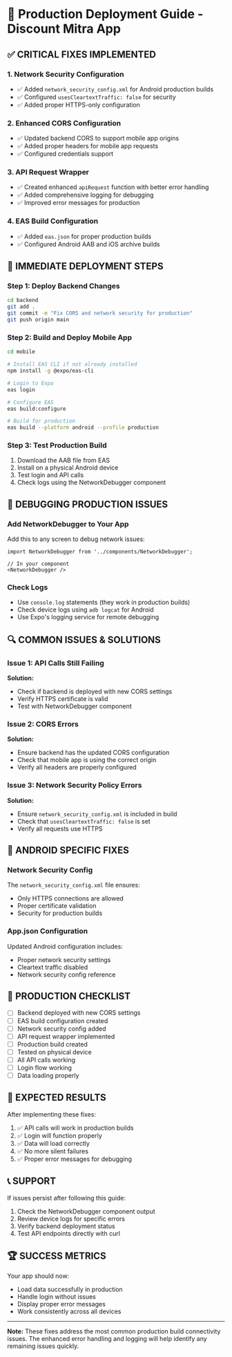 # 🚀 Production Deployment Guide - Discount Mitra App

## ✅ CRITICAL FIXES IMPLEMENTED

### 1. **Network Security Configuration**
- ✅ Added `network_security_config.xml` for Android production builds
- ✅ Configured `usesCleartextTraffic: false` for security
- ✅ Added proper HTTPS-only configuration

### 2. **Enhanced CORS Configuration**
- ✅ Updated backend CORS to support mobile app origins
- ✅ Added proper headers for mobile app requests
- ✅ Configured credentials support

### 3. **API Request Wrapper**
- ✅ Created enhanced `apiRequest` function with better error handling
- ✅ Added comprehensive logging for debugging
- ✅ Improved error messages for production

### 4. **EAS Build Configuration**
- ✅ Added `eas.json` for proper production builds
- ✅ Configured Android AAB and iOS archive builds

## 🔧 IMMEDIATE DEPLOYMENT STEPS

### Step 1: Deploy Backend Changes
```bash
cd backend
git add .
git commit -m "Fix CORS and network security for production"
git push origin main
```

### Step 2: Build and Deploy Mobile App
```bash
cd mobile

# Install EAS CLI if not already installed
npm install -g @expo/eas-cli

# Login to Expo
eas login

# Configure EAS
eas build:configure

# Build for production
eas build --platform android --profile production
```

### Step 3: Test Production Build
1. Download the AAB file from EAS
2. Install on a physical Android device
3. Test login and API calls
4. Check logs using the NetworkDebugger component

## 🐛 DEBUGGING PRODUCTION ISSUES

### Add NetworkDebugger to Your App
Add this to any screen to debug network issues:

```tsx
import NetworkDebugger from '../components/NetworkDebugger';

// In your component
<NetworkDebugger />
```

### Check Logs
- Use `console.log` statements (they work in production builds)
- Check device logs using `adb logcat` for Android
- Use Expo's logging service for remote debugging

## 🔍 COMMON ISSUES & SOLUTIONS

### Issue 1: API Calls Still Failing
**Solution:**
- Check if backend is deployed with new CORS settings
- Verify HTTPS certificate is valid
- Test with NetworkDebugger component

### Issue 2: CORS Errors
**Solution:**
- Ensure backend has the updated CORS configuration
- Check that mobile app is using the correct origin
- Verify all headers are properly configured

### Issue 3: Network Security Policy Errors
**Solution:**
- Ensure `network_security_config.xml` is included in build
- Check that `usesCleartextTraffic: false` is set
- Verify all requests use HTTPS

## 📱 ANDROID SPECIFIC FIXES

### Network Security Config
The `network_security_config.xml` file ensures:
- Only HTTPS connections are allowed
- Proper certificate validation
- Security for production builds

### App.json Configuration
Updated Android configuration includes:
- Proper network security settings
- Cleartext traffic disabled
- Network security config reference

## 🚀 PRODUCTION CHECKLIST

- [ ] Backend deployed with new CORS settings
- [ ] EAS build configuration created
- [ ] Network security config added
- [ ] API request wrapper implemented
- [ ] Production build created
- [ ] Tested on physical device
- [ ] All API calls working
- [ ] Login flow working
- [ ] Data loading properly

## 🎯 EXPECTED RESULTS

After implementing these fixes:
1. ✅ API calls will work in production builds
2. ✅ Login will function properly
3. ✅ Data will load correctly
4. ✅ No more silent failures
5. ✅ Proper error messages for debugging

## 📞 SUPPORT

If issues persist after following this guide:
1. Check the NetworkDebugger component output
2. Review device logs for specific errors
3. Verify backend deployment status
4. Test API endpoints directly with curl

## 🏆 SUCCESS METRICS

Your app should now:
- Load data successfully in production
- Handle login without issues
- Display proper error messages
- Work consistently across all devices

---

**Note:** These fixes address the most common production build connectivity issues. The enhanced error handling and logging will help identify any remaining issues quickly.
